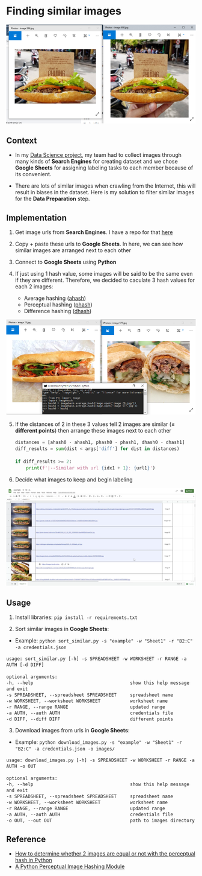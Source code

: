 # Finding similar images

![](https://github.com/18520339/find-similar-images/blob/main/images/image1.png?raw=true)

## Context

-   In my [Data Science project](https://github.com/18520339/vietnamese-foods), my team had to collect images through many kinds of **Search Engines** for creating dataset and we chose **Google Sheets** for assigning labeling tasks to each member because of its convenient.

-   There are lots of similar images when crawling from the Internet, this will result in biases in the dataset. Here is my solution to filter similar images for the **Data Preparation** step.

## Implementation

1. Get image urls from **Search Engines**. I have a repo for that [here](https://github.com/18520339/image-search-downloader)
2. Copy + paste these urls to **Google Sheets**. In here, we can see how similar images are arranged next to each other
3. Connect to **Google Sheets** using **Python**
4. If just using 1 hash value, some images will be said to be the same even if they are different. Therefore, we decided to caculate 3 hash values for each 2 images:

    - Average hashing ([ahash](http://www.hackerfactor.com/blog/index.php?/archives/432-Looks-Like-It.html))
    - Perceptual hashing ([phash](http://www.hackerfactor.com/blog/index.php?/archives/432-Looks-Like-It.html))
    - Difference hashing ([dhash](http://www.hackerfactor.com/blog/index.php?/archives/529-Kind-of-Like-That.html))

![](https://github.com/18520339/find-similar-images/blob/main/images/image2.png?raw=true)

5. If the distances of 2 in these 3 values tell 2 images are similar (&le; **different points**) then arrange these images next to each other

    ```python
    distances = [ahash0 - ahash1, phash0 - phash1, dhash0 - dhash1]
    diff_results = sum(dist < args['diff'] for dist in distances)

    if diff_results >= 2:
        print(f'|--Similar with url {idx1 + 1}: {url1}')
    ```

6. Decide what images to keep and begin labeling

![](https://github.com/18520339/find-similar-images/blob/main/images/image3.png?raw=true)

## Usage

1. Install libraries: `pip install -r requirements.txt`

2. Sort similar images in **Google Sheets**:

-   Example: `python sort_similar.py -s "example" -w "Sheet1" -r "B2:C" -a credentials.json`

```
usage: sort_similar.py [-h] -s SPREADSHEET -w WORKSHEET -r RANGE -a AUTH [-d DIFF]

optional arguments:
-h, --help                                    show this help message and exit
-s SPREADSHEET, --spreadsheet SPREADSHEET     spreadsheet name
-w WORKSHEET, --worksheet WORKSHEET           worksheet name
-r RANGE, --range RANGE                       updated range
-a AUTH, --auth AUTH                          credentials file
-d DIFF, --diff DIFF                          different points
```

3. Download images from urls in **Google Sheets**:

-   Example: `python download_images.py -s "example" -w "Sheet1" -r "B2:C" -a credentials.json -o images/`

```
usage: download_images.py [-h] -s SPREADSHEET -w WORKSHEET -r RANGE -a AUTH -o OUT

optional arguments:
-h, --help                                    show this help message and exit
-s SPREADSHEET, --spreadsheet SPREADSHEET     spreadsheet name
-w WORKSHEET, --worksheet WORKSHEET           worksheet name
-r RANGE, --range RANGE                       updated range
-a AUTH, --auth AUTH                          credentials file
-o OUT, --out OUT                             path to images directory
```

## Reference

-   [How to determine whether 2 images are equal or not with the perceptual hash in Python](https://ourcodeworld.com/articles/read/1006/how-to-determine-whether-2-images-are-equal-or-not-with-the-perceptual-hash-in-python)
-   [A Python Perceptual Image Hashing Module](https://github.com/JohannesBuchner/imagehash)
